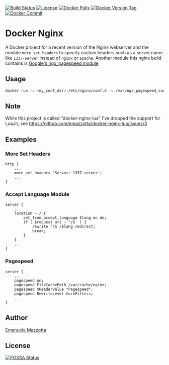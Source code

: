 [![Build Status](https://github.com/emazzotta/docker-nginx-lua/workflows/Docker%20Build%20&%20Push/badge.svg)](https://github.com/emazzotta/docker-nginx-lua/actions)
[![License](http://img.shields.io/:license-mit-blue.svg?style=flat)](https://emanuelemazzotta.com/mit-license)
[![Docker Pulls](https://img.shields.io/docker/pulls/emazzotta/docker-nginx-lua.svg?style=flat)](https://hub.docker.com/r/emazzotta/docker-nginx-lua/)
[![Docker Version Tag](https://images.microbadger.com/badges/version/emazzotta/docker-nginx-lua.svg?style=flat)](https://microbadger.com/images/emazzotta/docker-nginx-lua "Microbadger Docker Info")
[![Docker Commit](https://images.microbadger.com/badges/commit/emazzotta/docker-nginx-lua.svg?style=flat)](https://microbadger.com/images/emazzotta/docker-nginx-lua "Microbadger Docker Commit")

# Docker Nginx

A Docker project for a recent version of the Nginx webserver and the module `more_set_headers` to specify custom headers such as a server name like `1337-server` instead of `nginx` or `apache`.
Another module this nginx build contains is [Google's ngx_pagespeed module](https://github.com/pagespeed/ngx_pagespeed)

## Usage

```bash
docker run -v <my_conf_dir>:/etc/nginx/conf.d -v /var/ngx_pagespeed_cache -p 80:80 emazzotta/docker-nginx-lua
```

## Note

While this project is called "docker-nginx-lua" I've dropped the support for LuaJit, see https://github.com/emazzotta/docker-nginx-lua/issues/3

## Examples

### More Set Headers

```
http {
    ...
    more_set_headers 'Server: 1337-server';
    ...
}
```

### Accept Language Module

```
server {   
    ...
    location ~ / {
        set_from_accept_language $lang en de;
        if ( $request_uri ~ ^/$  ) {
            rewrite ^/$ /$lang redirect;
            break;
        }
    }
    ...
}
```

### Pagespeed

```
server {
    ...
    pagespeed on;
    pagespeed FileCachePath /var/cache/nginx;
    pagespeed XHeaderValue "Pagespeed";
    pagespeed RewriteLevel CoreFilters;
    ...
}
```

## Author

[Emanuele Mazzotta](mailto:hello@mazzotta.me)



## License
[![FOSSA Status](https://app.fossa.io/api/projects/git%2Bgithub.com%2Femazzotta%2Fdocker-nginx-lua.svg?type=large)](https://app.fossa.io/projects/git%2Bgithub.com%2Femazzotta%2Fdocker-nginx-lua?ref=badge_large)


